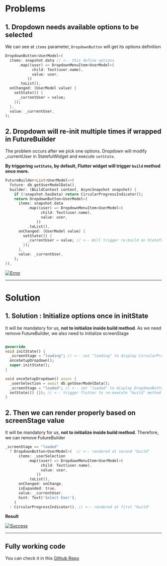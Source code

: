 # Problems
## 1. Dropdown needs available options to be selected

We can see at `items` parameter, `DropdownButton` will get its 
options definition

``` dart
DropdownButton<UserModel>(
  items: snapshot.data // <-- this define options
      .map((user) => DropdownMenuItem<UserModel>(
            child: Text(user.name),
            value: user,
          ))
      .toList(),
  onChanged: (UserModel value) {
    setState(() {
      _currentUser = value;
    });
  },
  value: _currentUser,
);
```

## 2. Dropdown will re-init multiple times if wrapped in FutureBuilder

The problem occurs after we pick one options. Dropdown will modify _currentUser in StatefulWidget and execute `setState`.

**By triggering `setState`, by default, Flutter widget will trigger `build` method once more.**


``` dart
FutureBuilder<List<UserModel>>(
  future: db.getUserModelData(),
  builder: (BuildContext context, AsyncSnapshot snapshot) {
    if (!snapshot.hasData) return CircularProgressIndicator();
    return DropdownButton<UserModel>(
      items: snapshot.data
          .map((user) => DropdownMenuItem<UserModel>(
                child: Text(user.name),
                value: user,
              ))
          .toList(),
      onChanged: (UserModel value) {
        setState(() {
          _currentUser = value; // <-- Will trigger re-build on StatefulWidget
        });
      },
      value: _currentUser,
    );
}),
```



[![Error][1]][1]



----------


# Solution
## 1. Solution : Initialize options once in initState

It will be mandatory for us, **not to initialize inside build method**. As we need remove FutureBuilder, we also need to initialize screenStage


```dart

@override
void initState() {
  _screenStage = "loading"; // <-- set "loading" to display CircularProgress
  onceSetupDropdown();
  super.initState();
}

void onceSetupDropdown() async {
  _userSelection = await db.getUserModelData();
  _screenStage = "loaded"; // <-- set "loaded" to display DropdownButton
  setState(() {}); // <-- trigger flutter to re-execute "build" method
}
```

## 2. Then we can render properly based on screenStage value

It will be mandatory for us, **not to initialize inside build method**.
Therefore, we can remove FutureBuilder


```dart
_screenStage == "loaded"
  ? DropdownButton<UserModel>(  // <-- rendered at second "build"
      items: _userSelection
          .map((user) => DropdownMenuItem<UserModel>(
                child: Text(user.name),
                value: user,
              ))
          .toList(),
      onChanged: onChange,
      isExpanded: true,
      value: _currentUser,
      hint: Text('Select User'),
    )
  : CircularProgressIndicator(), // <-- rendered at first "build"
```

**Result**


[![Success][2]][2]

----------

## Fully working code

You can check it in this [Github Repo](https://github.com/ejabu/flutter_tricky_layout/blob/master/lib/e_screen/dropdown_sql_init.dart)

  [1]: https://i.stack.imgur.com/Wa12N.gif



  [2]: https://i.stack.imgur.com/zGyJg.gif